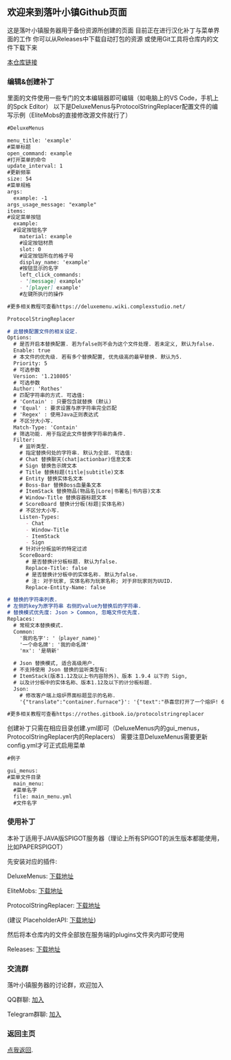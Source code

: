 ## 欢迎来到落叶小镇Github页面

这是落叶小镇服务器用于备份资源所创建的页面
目前正在进行汉化补丁与菜单界面的工作
你可以从Releases中下载自动打包的资源
或使用Git工具将仓库内的文件下载下来

<a href="https://github.com/DeadBoy2537/LTSProjects" target="_blank">本仓库链接</a>

### 编辑&创建补丁

里面的文件使用一些专门的文本编辑器即可编辑（如电脑上的VS Code，手机上的Spck Editor）
以下是DeluxeMenus与ProtocolStringReplacer配置文件的编写示例（EliteMobs的直接修改源文件就行了）

```markdown
#DeluxeMenus

menu_title: 'example'
#菜单标题
open_command: example
#打开菜单的命令
update_interval: 1
#更新频率
size: 54
#菜单规格
args:
  example: -1
args_usage_message: "example"
items:
#设定菜单按钮
  example:
  #设定按钮名字
    material: example
    #设定按钮材质
    slot: 0
    #设定按钮所在的格子号
    display_name: 'example'
    #按钮显示的名字
    left_click_commands:
    - '[message] example'
    - '[player] example'
    #左键所执行的操作

#更多相关教程可查看https://deluxemenu.wiki.complexstudio.net/
```

```markdown
ProtocolStringReplacer

# 此替换配置文件的相关设定.
Options:
  # 是否开启本替换配置. 若为false则不会为这个文件处理. 若未定义, 默认为false.
  Enable: true
  # 本文件的优先级. 若有多个替换配置, 优先级高的最早替换. 默认为5.
  Priority: 5
  # 可选参数
  Version: '1.210805'
  # 可选参数
  Author: 'Rothes'
  # 匹配字符串的方式. 可选值:
  # 'Contain' : 只要包含就替换 (默认)
  # 'Equal' : 要求设置与原字符串完全匹配
  # 'Regex' : 使用Java正则表达式
  # 不区分大小写.
  Match-Type: 'Contain'
  # 筛选功能. 用于指定此文件替换字符串的条件.
  Filter:
    # 监听类型.
    # 指定替换何处的字符串. 默认为全部. 可选值:
    # Chat 替换聊天(chat|actionbar)信息文本
    # Sign 替换告示牌文本
    # Title 替换标题(title|subtitle)文本
    # Entity 替换实体名文本
    # Boss-Bar 替换Boss血量条文本
    # ItemStack 替换物品(物品名|Lore|书署名|书内容)文本
    # Window-Title 替换容器标题文本
    # ScoreBoard 替换计分板(标题|实体名称)
    # 不区分大小写.
    Listen-Types:
      - Chat
      - Window-Title
      - ItemStack
      - Sign
    # 针对计分板监听的特定过滤
    ScoreBoard:
      # 是否替换计分板标题. 默认为false.
      Replace-Title: false
      # 是否替换计分板中的实体名称. 默认为false.
      # 注: 对于玩家, 实体名称为玩家名称; 对于非玩家则为UUID.
      Replace-Entity-Name: false

# 替换的字符串列表.
# 左侧的key为原字符串 右侧的value为替换后的字符串.
# 替换模式优先度: Json > Common, 忽略文件优先度.
Replaces:
  # 常规文本替换模式.
  Common:
    '我的名字': '｛player_name｝'
    '一个命名牌': '我的命名牌'
    'mx': '是萌新'

  # Json 替换模式, 适合高级用户.
  # 不支持使用 Json 替换的监听类型有:
  # ItemStack(版本1.12及以上书内容除外)、版本 1.9.4 以下的 Sign,
  # 以及计分板中的实体名称、版本1.12及以下的计分板标题.
  Json:
    # 修改客户端上熔炉界面标题显示的名称.
    '{"translate":"container.furnace"}': '{"text":"恭喜您打开了一个熔炉! 666!"}'

#更多相关教程可查看https://rothes.gitbook.io/protocolstringreplacer
```

创建补丁只需在相应目录创建.yml即可（DeluxeMenus内的gui_menus，ProtocolStringReplacer内的Replacers）
需要注意DeluxeMenus需要更新config.yml才可正式启用菜单

```markdown
#例子

gui_menus:
#菜单文件目录
  main_menu:
  #菜单名字
  file: main_menu.yml
  #文件名字
```

### 使用补丁

本补丁适用于JAVA版SPIGOT服务器（理论上所有SPIGOT的派生版本都能使用，比如PAPERSPIGOT）

先安装对应的插件:

DeluxeMenus: <a href="https://www.spigotmc.org/resources/deluxemenus.11734/" target="_blank">下载地址</a>

EliteMobs: <a href="https://www.spigotmc.org/resources/⚔elitemobs⚔.40090/" target="_blank">下载地址</a>

ProtocolStringReplacer: <a href="https://www.spigotmc.org/resources/protocolstringreplacer.96573/" target="_blank">下载地址</a>

(建议 PlaceholderAPI: <a href="https://www.spigotmc.org/resources/placeholderapi.6245/" target="_blank">下载地址</a>)

然后将本仓库内的文件全部放在服务端的plugins文件夹内即可使用

Releases: <a href="https://github.com/DeadBoy2537/LTSProjects/releases/latest" target="_blank">下载地址</a>

### 交流群

落叶小镇服务器的讨论群，欢迎加入

QQ群聊: <a href="https://jq.qq.com/?_wv=1027&k=nC0T6Jua" target="_blank">加入</a>

Telegram群聊: <a href="https://t.me/+V4iovZgXfEp2c62B" target="_blank">加入</a>

### 返回主页

[点我返回](https://deadboy2537.github.io/).